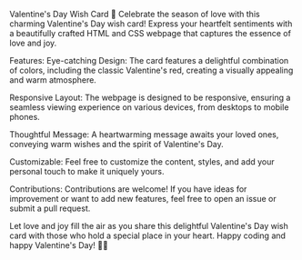 Valentine's Day Wish Card 💌
Celebrate the season of love with this charming Valentine's Day wish card! Express your heartfelt sentiments with a beautifully crafted HTML and CSS webpage that captures the essence of love and joy.

Features:
Eye-catching Design: The card features a delightful combination of colors, including the classic Valentine's red, creating a visually appealing and warm atmosphere.

Responsive Layout: The webpage is designed to be responsive, ensuring a seamless viewing experience on various devices, from desktops to mobile phones.

Thoughtful Message: A heartwarming message awaits your loved ones, conveying warm wishes and the spirit of Valentine's Day.

Customizable: Feel free to customize the content, styles, and add your personal touch to make it uniquely yours.


Contributions:
Contributions are welcome! If you have ideas for improvement or want to add new features, feel free to open an issue or submit a pull request.

Let love and joy fill the air as you share this delightful Valentine's Day wish card with those who hold a special place in your heart. Happy coding and happy Valentine's Day! 💖🎉

